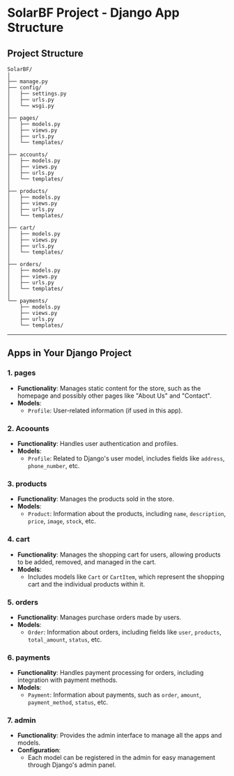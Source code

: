 
# SolarBF Project - Django App Structure

## Project Structure

```
SolarBF/
│
├── manage.py
├── config/
│   ├── settings.py
│   ├── urls.py
│   └── wsgi.py
│
├── pages/
│   ├── models.py
│   ├── views.py
│   ├── urls.py
│   └── templates/
│
├── accounts/
│   ├── models.py
│   ├── views.py
│   ├── urls.py
│   └── templates/
│
├── products/
│   ├── models.py
│   ├── views.py
│   ├── urls.py
│   └── templates/
│
├── cart/
│   ├── models.py
│   ├── views.py
│   ├── urls.py
│   └── templates/
│
├── orders/
│   ├── models.py
│   ├── views.py
│   ├── urls.py
│   └── templates/
│
└── payments/
    ├── models.py
    ├── views.py
    ├── urls.py
    └── templates/
```

---

## Apps in Your Django Project

### 1. **pages**
- **Functionality**: Manages static content for the store, such as the homepage and possibly other pages like "About Us" and "Contact".
- **Models**:
  - `Profile`: User-related information (if used in this app).

### 2. **Acoounts**
- **Functionality**: Handles user authentication and profiles.
- **Models**:
  - `Profile`: Related to Django's user model, includes fields like `address`, `phone_number`, etc.

### 3. **products**
- **Functionality**: Manages the products sold in the store.
- **Models**:
  - `Product`: Information about the products, including `name`, `description`, `price`, `image`, `stock`, etc.

### 4. **cart**
- **Functionality**: Manages the shopping cart for users, allowing products to be added, removed, and managed in the cart.
- **Models**:
  - Includes models like `Cart` or `CartItem`, which represent the shopping cart and the individual products within it.

### 5. **orders**
- **Functionality**: Manages purchase orders made by users.
- **Models**:
  - `Order`: Information about orders, including fields like `user`, `products`, `total_amount`, `status`, etc.

### 6. **payments**
- **Functionality**: Handles payment processing for orders, including integration with payment methods.
- **Models**:
  - `Payment`: Information about payments, such as `order`, `amount`, `payment_method`, `status`, etc.

### 7. **admin**
- **Functionality**: Provides the admin interface to manage all the apps and models.
- **Configuration**:
  - Each model can be registered in the admin for easy management through Django's admin panel.
